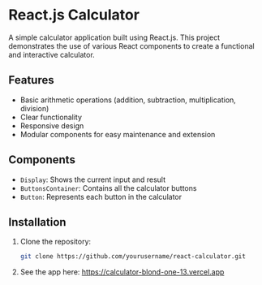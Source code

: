 # React.js Calculator

A simple calculator application built using React.js. This project demonstrates the use of various React components to create a functional and interactive calculator.

## Features

- Basic arithmetic operations (addition, subtraction, multiplication, division)
- Clear functionality
- Responsive design
- Modular components for easy maintenance and extension

## Components

- `Display`: Shows the current input and result
- `ButtonsContainer`: Contains all the calculator buttons
- `Button`: Represents each button in the calculator

## Installation

1. Clone the repository:

   ```bash
   git clone https://github.com/yourusername/react-calculator.git

2. See the app here: 
   https://calculator-blond-one-13.vercel.app
